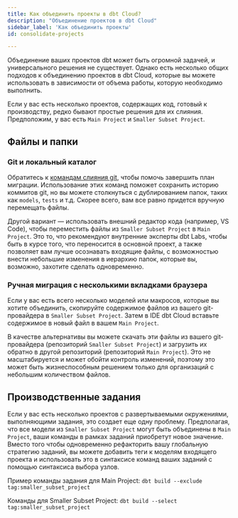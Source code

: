 ```yaml
---
title: Как объединить проекты в dbt Cloud?
description: "Объединение проектов в dbt Cloud"
sidebar_label: 'Как объединить проекты'
id: consolidate-projects

---
```


Объединение ваших проектов dbt может быть огромной задачей, и универсального решения не существует. Однако есть несколько общих подходов к объединению проектов в dbt Cloud, которые вы можете использовать в зависимости от объема работы, которую необходимо выполнить.

Если у вас есть несколько проектов, содержащих код, готовый к производству, редко бывают простые решения для их слияния. Предположим, у вас есть `Main Project` и `Smaller Subset Project`.

## Файлы и папки

### Git и локальный каталог

Обратитесь к [командам слияния git](https://gist.github.com/msrose/2feacb303035d11d2d05), чтобы помочь завершить план миграции. Использование этих команд поможет сохранить историю коммитов git, но вы можете столкнуться с дублированием папок, таких как `models`, `tests` и т.д. Скорее всего, вам все равно придется вручную перемещать файлы.

Другой вариант — использовать внешний редактор кода (например, VS Code), чтобы переместить файлы из `Smaller Subset Project` в `Main Project`. Это то, что рекомендуют внутренние эксперты dbt Labs, чтобы быть в курсе того, что переносится в основной проект, а также позволяет вам лучше осознавать входящие файлы, с возможностью внести небольшие изменения в иерархию папок, которые вы, возможно, захотите сделать одновременно.

### Ручная миграция с несколькими вкладками браузера

Если у вас есть всего несколько моделей или макросов, которые вы хотите объединить, скопируйте содержимое файлов из вашего git-провайдера в `Smaller Subset Project`. Затем в IDE dbt Cloud вставьте содержимое в новый файл в вашем `Main Project`.

В качестве альтернативы вы можете скачать эти файлы из вашего git-провайдера (репозиторий `Smaller Subset Project`) и загрузить их обратно в другой репозиторий (репозиторий `Main Project`). Это не масштабируется и может обойти контроль изменений, поэтому это может быть жизнеспособным решением только для организаций с небольшим количеством файлов.

## Производственные задания
Если у вас есть несколько проектов с развертываемыми окружениями, выполняющими задания, это создает еще одну проблему. Предполагая, что все модели из `Smaller Subset Project` могут быть объединены в `Main Project`, ваши команды в рамках заданий приобретут новое значение. Вместо того чтобы одновременно рефакторить вашу глобальную стратегию заданий, вы можете добавить теги к моделям входящего проекта и использовать это в синтаксисе команд ваших заданий с помощью синтаксиса выбора узлов.

Пример команды задания для Main Project: `dbt build --exclude tag:smaller_subset_project`

Команды для Smaller Subset Project: `dbt build --select tag:smaller_subset_project`